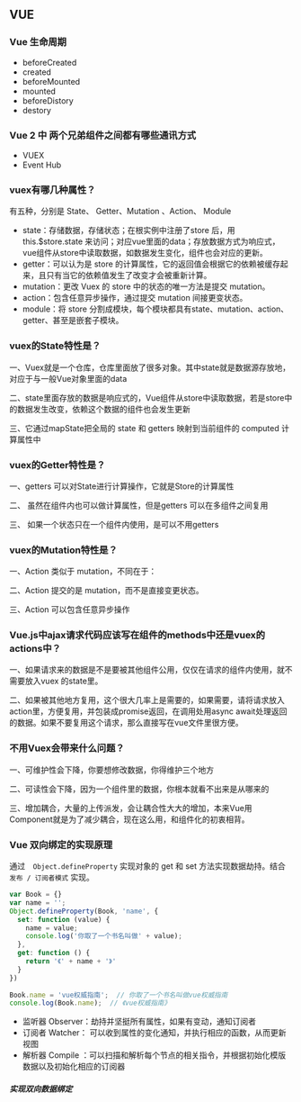## VUE

### Vue 生命周期

- beforeCreated
- created
- beforeMounted
- mounted
- beforeDistory
- destory

### Vue 2 中 两个兄弟组件之间都有哪些通讯方式

- VUEX
- Event Hub

### vuex有哪几种属性？

有五种，分别是 State、 Getter、Mutation 、Action、 Module

- state：存储数据，存储状态；在根实例中注册了store 后，用 this.$store.state 来访问；对应vue里面的data；存放数据方式为响应式，vue组件从store中读取数据，如数据发生变化，组件也会对应的更新。
- getter：可以认为是 store 的计算属性，它的返回值会根据它的依赖被缓存起来，且只有当它的依赖值发生了改变才会被重新计算。
- mutation：更改 Vuex 的 store 中的状态的唯一方法是提交 mutation。
- action：包含任意异步操作，通过提交 mutation 间接更变状态。
- module：将 store 分割成模块，每个模块都具有state、mutation、action、getter、甚至是嵌套子模块。

### vuex的State特性是？

一、Vuex就是一个仓库，仓库里面放了很多对象。其中state就是数据源存放地，对应于与一般Vue对象里面的data

二、state里面存放的数据是响应式的，Vue组件从store中读取数据，若是store中的数据发生改变，依赖这个数据的组件也会发生更新

三、它通过mapState把全局的 state 和 getters 映射到当前组件的 computed 计算属性中

### vuex的Getter特性是？

一、getters 可以对State进行计算操作，它就是Store的计算属性

二、 虽然在组件内也可以做计算属性，但是getters 可以在多组件之间复用

三、 如果一个状态只在一个组件内使用，是可以不用getters

### vuex的Mutation特性是？

一、Action 类似于 mutation，不同在于：

二、Action 提交的是 mutation，而不是直接变更状态。

三、Action 可以包含任意异步操作

### Vue.js中ajax请求代码应该写在组件的methods中还是vuex的actions中？

一、如果请求来的数据是不是要被其他组件公用，仅仅在请求的组件内使用，就不需要放入vuex 的state里。

二、如果被其他地方复用，这个很大几率上是需要的，如果需要，请将请求放入action里，方便复用，并包装成promise返回，在调用处用async await处理返回的数据。如果不要复用这个请求，那么直接写在vue文件里很方便。

### 不用Vuex会带来什么问题？

一、可维护性会下降，你要想修改数据，你得维护三个地方

二、可读性会下降，因为一个组件里的数据，你根本就看不出来是从哪来的

三、增加耦合，大量的上传派发，会让耦合性大大的增加，本来Vue用Component就是为了减少耦合，现在这么用，和组件化的初衷相背。

### Vue 双向绑定的实现原理

通过　`Object.defineProperty` 实现对象的 get 和 set 方法实现数据劫持。结合 `发布 / 订阅者模式` 实现。

```js
var Book = {}
var name = '';
Object.defineProperty(Book, 'name', {
  set: function (value) {
    name = value;
    console.log('你取了一个书名叫做' + value);
  },
  get: function () {
    return '《' + name + '》'
  }
})
 
Book.name = 'vue权威指南';  // 你取了一个书名叫做vue权威指南
console.log(Book.name);  // 《vue权威指南》
```

- 监听器 Observer：劫持并坚挺所有属性，如果有变动，通知订阅者
- 订阅者 Watcher： 可以收到属性的变化通知，并执行相应的函数，从而更新视图
- 解析器 Compile ：可以扫描和解析每个节点的相关指令，并根据初始化模版数据以及初始化相应的订阅器

##### 实现双向数据绑定

